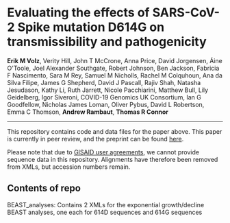 # Evaluating the effects of SARS-CoV-2 Spike mutation D614G on transmissibility and pathogenicity

**Erik M Volz**, Verity Hill, John T McCrone, Anna Price, David Jorgensen, Áine O'Toole, Joel Alexander Southgate, Robert Johnson, Ben Jackson, Fabricia F Nascimento, Sara M Rey, Samuel M Nicholls, Rachel M Colquhoun, Ana da Silva Filipe, James G Shepherd, David J Pascall, Rajiv Shah, Natasha Jesudason, Kathy Li, Ruth Jarrett, Nicole Pacchiarini, Matthew Bull, Lily Geidelberg, Igor Siveroni, COVID-19 Genomics UK Consortium, Ian G Goodfellow, Nicholas James Loman, Oliver Pybus, David L Robertson, Emma C Thomson, **Andrew Rambaut**, **Thomas R Connor**

---

This repository contains code and data files for the paper above. This paper is currently in peer review, and the preprint can be found [here](https://www.medrxiv.org/content/10.1101/2020.07.31.20166082v2).

Please note that due to [GISAID user agreements](https://www.gisaid.org/registration/terms-of-use/), we cannot provide sequence data in this repository. Alignments have therefore been removed from XMLs, but accession numbers remain.


## Contents of repo

BEAST_analyses: Contains 2 XMLs for the exponential growth/decline BEAST analyses, one each for 614D sequences and 614G sequences
